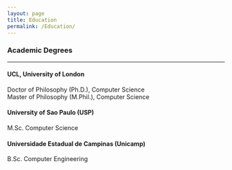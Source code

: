 ```yaml
---
layout: page
title: Education
permalink: /Education/
---
```

### Academic Degrees
<hr> 


#### UCL, University of London
Doctor of Philosophy (Ph.D.), Computer Science </br>
Master of Philosophy (M.Phil.), Computer Science

#### University of Sao Paulo (USP)
M.Sc. Computer Science

#### Universidade Estadual de Campinas (Unicamp)
B.Sc. Computer Engineering
